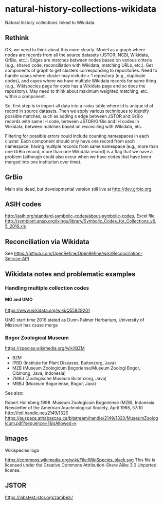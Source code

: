 # natural-history-collections-wikidata

Natural history collections linked to Wikidata

## Rethink

OK, we need to think about this more clearly. Model as a graph where nodes are records from all the source datasets (JSTOR, NCBI, Wikidata, GrBio, etc.). Edges are matches between nodes based on various criteria (e.g., shared code, reconciliation with Wikidata, matching URLs, etc.). Get components of graph to get clusters corresponding to repositories. Need to handle cases where cluster may include > 1 repository (e.g., duplicate codes), and cases where we have multiple Wikidata records for same thing (e.g., Wikispecies page for code has a Wikidata page and so does the repository). May need to think about maximum weighted matching, etc. within a component.

So, first step is to import all data into a ```nodes``` table where id is unique id of record in source datasets. Then we apply various techniques to identify possible matches, such as adding a edge between JSTOR and GrBio records with same IH code, between JSTOR/GrBio and IH codes in Wikidata, between matches based on reconciling with Wikidata, etc.

Filtering for possible errors could include counting namespaces in each cluster. Each component should only have one record from each namespace, having multiple records from same namespace (e.g., more than one GrBio record, more than one Wikidata record) is a flag that we have a problem (although could also occur when we have codes that have been merged into one institution over time).


## GrBio

Main site dead, but developmental version still live at http://dev.grbio.org

## ASIH codes

http://asih.org/standard-symbolic-codes/about-symbolic-codes, Excel file http://symbiont.ansp.org/ixingu/library/Symbolic_Codes_for_Collections_v6.5_2016.xls


## Reconciliation via Wikidata

See https://github.com/OpenRefine/OpenRefine/wiki/Reconciliation-Service-API


## Wikidata notes and problematic examples

### Handling multiple collection codes

#### MO and UMO

https://www.wikidata.org/wiki/Q55829201

UMO
start time
2016
stated as
Dunn-Palmer Herbarium, University of Missouri
has cause
merge


### Bogor Zoological Museum

https://species.wikimedia.org/wiki/BZM

- BZM
- IPBD (Institute for Plant Diseases, Buitenzorg, Java)
- MZB (Museum Zoologicum Bogoriense/Museum Zoologi Bogor, Cibinong, Java, Indonesia)
- ZMBJ (Zoologische Museum Buitenzorg, Java)
- MBBJ (Museum Bogoriense, Bogor, Java)

See also:
 
Robert Holmberg 1998. Museum Zoologicum Bogoriense (MZB), Indonesia. Newsletter of the American Arachnological Society, April 1998, 57:10 http://hdl.handle.net/2149/1320 https://auspace.athabascau.ca/bitstream/handle/2149/1320/MuseumZoologicum.pdf?sequence=1&isAllowed=y

## Images

Wikispecies logo 

https://commons.wikimedia.org/wiki/File:WikiSpecies_black.svg
This file is licensed under the Creative Commons Attribution-Share Alike 3.0 Unported license.


## JSTOR

https://labstest.jstor.org/zambezi/





